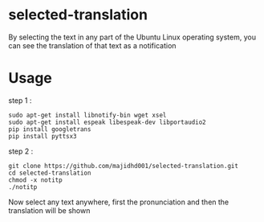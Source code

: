 # selected-translation
By selecting the text in any part of the Ubuntu Linux operating system, you can see the translation of that text as a notification

# Usage
step 1 :
```
sudo apt-get install libnotify-bin wget xsel
sudo apt-get install espeak libespeak-dev libportaudio2
pip install googletrans
pip install pyttsx3

```
step 2 :
```
git clone https://github.com/majidhd001/selected-translation.git
cd selected-translation
chmod -x notitp
./notitp
```
 Now select any text anywhere, first the pronunciation and then the translation will be shown 
  
